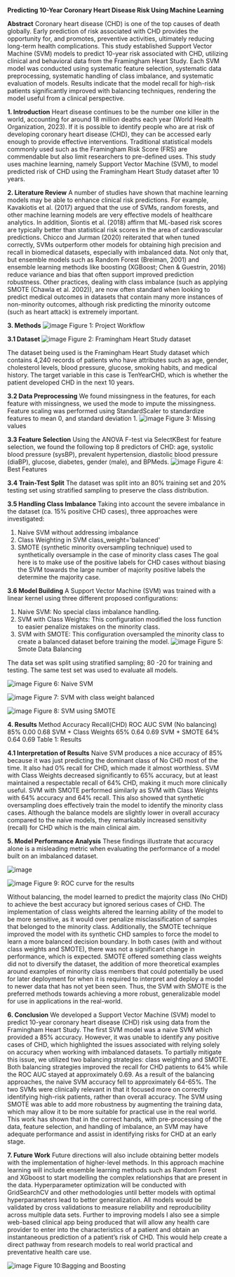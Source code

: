 **Predicting 10-Year Coronary Heart Disease Risk Using Machine Learning**


**Abstract**
Coronary heart disease (CHD) is one of the top causes of death globally. Early prediction of risk associated with CHD provides the opportunity for, and promotes, preventive activities, ultimately reducing long-term health complications. This study established Support Vector Machine (SVM) models to predict 10-year risk associated with CHD, utilizing clinical and behavioral data from the Framingham Heart Study. Each SVM model was conducted using systematic feature selection, systematic data preprocessing, systematic handling of class imbalance, and systematic evaluation of models. Results indicate that the model recall for high-risk patients significantly improved with balancing techniques, rendering the model useful from a clinical perspective.


**1.	Introduction**
Heart disease continues to be the number one killer in the world, accounting for around 18 million deaths each year (World Health Organization, 2023). If it is possible to identify people who are at risk of developing coronary heart disease (CHD), they can be accessed early enough to provide effective interventions. Traditional statistical models commonly used such as the Framingham Risk Score (FRS) are commendable but also limit researchers to pre-defined uses. This study uses machine learning, namely Support Vector Machine (SVM), to model predicted risk of CHD using the Framingham Heart Study dataset after 10 years.

**2.	Literature Review**
A number of studies have shown that machine learning models may be able to enhance clinical risk predictions. For example, Kavakiotis et al. (2017) argued that the use of SVMs, random forests, and other machine learning models are very effective models of healthcare analytics. In addition, Siontis et al. (2018) affirm that ML-based risk scores are typically better than statistical risk scores in the area of cardiovascular predictions. Chicco and Jurman (2020) reiterated that when tuned correctly, SVMs outperform other models for obtaining high precision and recall in biomedical datasets, especially with imbalanced data.  Not only that, but ensemble models such as Random Forest (Breiman, 2001) and ensemble learning methods like boosting (XGBoost; Chen & Guestrin, 2016) reduce variance and bias that often support improved prediction robustness. Other practices, dealing with class imbalance (such as applying SMOTE (Chawla et al. 2002)), are now often standard when looking to predict medical outcomes in datasets that contain many more instances of non-minority outcomes, although risk predicting the minority outcome (such as heart attack) is extremely important.

**3.	Methods**
   ![image](https://github.com/user-attachments/assets/d13d3a92-1012-45d5-99c9-7749fd347ece)
Figure 1: Project Workflow
                     
**3.1 Dataset**
![image](https://github.com/user-attachments/assets/c1295269-b6a3-45cb-9b23-2dde60c3f801)
Figure 2: Framingham Heart Study dataset
                   
The dataset being used is the Framingham Heart Study dataset which contains 4,240 records of patients who have attributes such as age, gender, cholesterol levels, blood pressure, glucose, smoking habits, and medical history. The target variable in this case is TenYearCHD, which is whether the patient developed CHD in the next 10 years.

**3.2 Data Preprocessing**
We found missingness in the features, for each feature with missingness, we used the mode to impute the missingness. Feature scaling was performed using StandardScaler to standardize features to mean 0, and standard deviation 1.
 ![image](https://github.com/user-attachments/assets/1635f933-ac45-4d65-9ae8-713a8056e2a9)
Figure 3: Missing values

**3.3 Feature Selection**
Using the ANOVA F-test via SelectKBest for feature selection, we found the following top 8 predictors of CHD: age, systolic blood pressure (sysBP), prevalent hypertension, diastolic blood pressure (diaBP), glucose, diabetes, gender (male), and BPMeds.
 ![image](https://github.com/user-attachments/assets/8fa90f59-fbb0-4682-ba70-7e846344a870)
Figure 4: Best Features

**3.4 Train-Test Split**
The dataset was split into an 80% training set and 20% testing set using stratified sampling to preserve the class distribution.

**3.5 Handling Class Imbalance**
Taking into account the severe imbalance in the dataset (ca. 15% positive CHD cases), three approaches were investigated:
1)	Naive SVM without addressing imbalance
2)	Class Weighting in SVM class_weight='balanced'
3)	SMOTE (synthetic minority oversampling technique) used to synthetically oversample in the case of minority class cases
The goal here is to make use of the positive labels for CHD cases without biasing the SVM towards the large number of majority positive labels the determine the majority case.

**3.6 Model Building**
A Support Vector Machine (SVM) was trained with a linear kernel using three different proposed configurations:
1)	Naive SVM: No special class imbalance handling.
2)	SVM with Class Weights: This configuration modified the loss function to easier penalize mistakes on the minority class.
3)	SVM with SMOTE: This configuration oversampled the minority class to create a balanced dataset before training the model.
![image](https://github.com/user-attachments/assets/242af8e3-04df-4586-8ba2-9b7b06bc5fad)
Figure 5: Smote Data Balancing

The data set was split using stratified sampling; 80 -20 for training and testing. The same test set was used to evaluate all models.

 ![image](https://github.com/user-attachments/assets/2807e4b2-61b8-45f8-894b-468e18abe1a5)
Figure 6: Naive SVM

 ![image](https://github.com/user-attachments/assets/2587a35a-c9ae-46f3-a8f7-8c757e55d205)
Figure 7: SVM with class weight balanced

![image](https://github.com/user-attachments/assets/a02a596d-e40e-4045-8444-8ac1be6da5cb)
Figure 8: SVM using SMOTE

**4.	Results**
Method	           Accuracy	 Recall(CHD)  ROC AUC
SVM (No balancing)	  85%	       0.00	   0.68
SVM + Class Weights	  65%	       0.64	   0.69
SVM + SMOTE	          64%	       0.64	   0.69
Table 1: Results

**4.1 Interpretation of Results**
Naive SVM produces a nice accuracy of 85% because it was just predicting the dominant class of No CHD most of the time. It also had 0% recall for CHD, which made it almost worthless. SVM with Class Weights decreased significantly to 65% accuracy, but at least maintained a respectable recall of 64% CHD, making it much more clinically useful.  SVM with SMOTE performed similarly as SVM with Class Weights with 64% accuracy and 64% recall. This also showed that synthetic oversampling does effectively train the model to identify the minority class cases.  Although the balance models are slightly lower in overall accuracy compared to the naive models, they remarkably increased sensitivity (recall) for CHD which is the main clinical aim.

**5.	 Model Performance Analysis**
These findings illustrate that accuracy alone is a misleading metric when evaluating the performance of a model built on an imbalanced dataset.

![image](https://github.com/user-attachments/assets/6a90c7b5-ddfe-4d2f-b70c-b16477849cb8)

 ![image](https://github.com/user-attachments/assets/b417becf-2aa5-4a6c-8fa4-63098598444d)
Figure 9: ROC curve for the results

Without balancing, the model learned to predict the majority class (No CHD) to achieve the best accuracy but ignored serious cases of CHD. The implementation of class weights altered the learning ability of the model to be more sensitive, as it would over penalize misclassification of samples that belonged to the minority class.  Additionally, the SMOTE technique improved the model with its synthetic CHD samples to force the model to learn a more balanced decision boundary.  In both cases (with and without class weights and SMOTE), there was not a significant change in performance, which is expected.  SMOTE offered something class weights did not to diversify the dataset, the addition of more theoretical examples around examples of minority class members that could potentially be used for later deployment for when it is required to interpret and deploy a model to newer data that has not yet been seen. Thus, the SVM with SMOTE is the preferred methods towards achieving a more robust, generalizable model for use in applications in the real-world.

**6.	Conclusion**
We developed a Support Vector Machine (SVM) model to predict 10-year coronary heart disease (CHD) risk using data from the Framingham Heart Study. The first SVM model was a naive SVM which provided a 85% accuracy. However, it was unable to identify any positive cases of CHD, which highlighted the issues associated with relying solely on accuracy when working with imbalanced datasets. To partially mitigate this issue, we utilized two balancing strategies: class weighting and SMOTE. Both balancing strategies improved the recall for CHD patients to 64% while the ROC AUC stayed at approximately 0.69. As a result of the balancing approaches, the naive SVM accuracy fell to approximately 64-65%. The two SVMs were clinically relevant in that it focused more on correctly identifying high-risk patients, rather than overall accuracy. The SVM using SMOTE was able to add more robustness by augmenting the training data, which may allow it to be more suitable for practical use in the real world. This work has shown that in the correct hands, with pre-processing of the data, feature selection, and handling of imbalance, an SVM may have adequate performance and assist in identifying risks for CHD at an early stage.

**7.	 Future Work**
Future directions will also include obtaining better models with the implementation of higher-level methods. In this approach machine learning will include ensemble learning methods such as Random Forest and XGboost to start modelling the complex relationships that are present in the data. Hyperparameter optimization will be conducted with GridSearchCV and other methodologies until better models with optimal hyperparameters lead to better generalization. All models would be validated by cross validations to measure reliability and reproducibility across multiple data sets. Further to improving models I also see a simple web-based clinical app being produced that will allow any health care provider to enter into the characteristics of a patient and obtain an instantaneous prediction of a patient’s risk of CHD. This would help create a direct pathway from research models to real world practical and preventative health care use.
 
![image](https://github.com/user-attachments/assets/7d0ef74e-8d4c-4ea2-958d-6e1b35a6da4c)
Figure 10:Bagging and Boosting


















